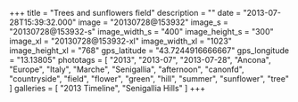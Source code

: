 +++
title = "Trees and sunflowers field"
description = ""
date = "2013-07-28T15:39:32.000"
image = "20130728@153932"
image_s = "20130728@153932-s"
image_width_s = "400"
image_height_s = "300"
image_xl = "20130728@153932-xl"
image_width_xl = "1023"
image_height_xl = "768"
gps_latitude = "43.7244916666667"
gps_longitude = "13.13805"
phototags = [ "2013", "2013-07", "2013-07-28", "Ancona", "Europe", "Italy", "Marche", "Senigallia", "afternoon", "canonfd", "countryside", "field", "flower", "green", "hill", "summer", "sunflower", "tree" ]
galleries = [ "2013 Timeline", "Senigallia Hills" ]
+++
